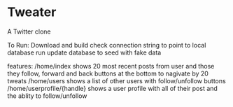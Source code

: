 # Tweater
A Twitter clone

To Run:
Download and build
check connection string to point to local database
run update database to seed with fake data

features:
/home/index shows 20 most recent posts from user and those they follow, forward and back buttons at the bottom to nagivate by 20 tweats
/home/users shows a list of other users with follow/unfollow buttons
/home/userprofile/{handle} shows a user profile with all of their post and the ablity to follow/unfollow

